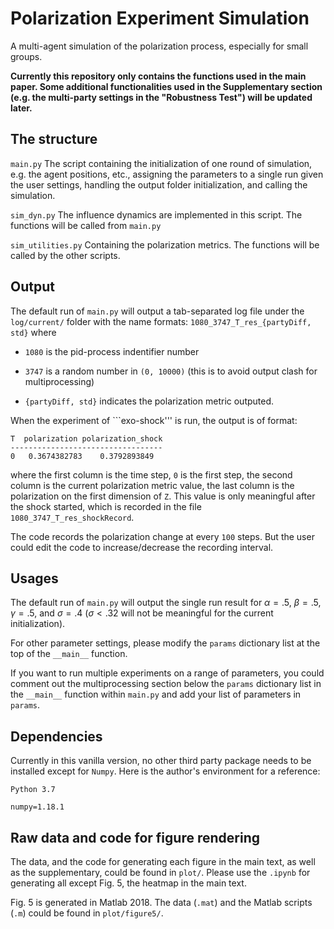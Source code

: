  
# Polarization Experiment Simulation

A multi-agent simulation of the polarization process, especially for small groups. 

**Currently this repository only contains the functions used in the main paper. 
Some additional functionalities used in the Supplementary section (e.g. the multi-party settings in the "Robustness Test") 
will be updated later.**

## The structure


```main.py``` The script containing the initialization of one round of simulation, e.g. the agent positions, etc., assigning the parameters to a single run given the user settings, handling the output folder initialization, and calling the simulation. 


```sim_dyn.py``` The influence dynamics are implemented in this script. The functions will be called from ```main.py```


```sim_utilities.py``` Containing the polarization metrics. The functions will be called by the other scripts. 


## Output 

The default run of ```main.py``` will output a tab-separated log file under the ```log/current/``` folder with the name formats: ```1080_3747_T_res_{partyDiff, std}``` where


* ```1080``` is the pid-process indentifier number

* ```3747``` is a random number in ```(0, 10000)``` (this is to avoid output clash for multiprocessing) 

* ```{partyDiff, std}``` indicates the polarization metric outputed. 

When the experiment of ```exo-shock''' is run, the output is of format:

```
T  polarization polarization_shock
----------------------------------
0	0.3674382783	0.3792893849

```
where the first column is the time step, ```0``` is the first step,
the second column is the current polarization metric value, 
the last column is the polarization on the first dimension of ```Z```. This value is only meaningful after the shock started, which is recorded in the file ```1080_3747_T_res_shockRecord```.

The code records the polarization change at every ```100``` steps. But the user could edit the code to increase/decrease the recording interval. 


## Usages

The default run of ```main.py``` will output the single run result for $\alpha=.5$, $\beta=.5$, $\gamma=.5$, and $\sigma=.4$ ($\sigma<.32$ will not be meaningful for the current initialization).

For other parameter settings, please modify the ```params``` dictionary list at the top of the ```__main__``` function. 

If you want to run multiple experiments on a range of parameters, you could comment out the multiprocessing section below the ```params``` dictionary list in the ```__main__``` function within ```main.py``` and add your list of parameters in ```params```.  



## Dependencies

Currently in this vanilla version, no other third party package needs to be installed except for ```Numpy```. Here is the author's environment for a reference:

```
Python 3.7

numpy=1.18.1

```

## Raw data and code for figure rendering

The data, and the code for generating each figure in the main text, as well as the supplementary, could be found in ```plot/```. Please use the ```.ipynb``` for generating all except Fig. 5, the heatmap in the main text. 

Fig. 5 is generated in Matlab 2018. The data (```.mat```) and the Matlab scripts (```.m```) could be found in ```plot/figure5/```.